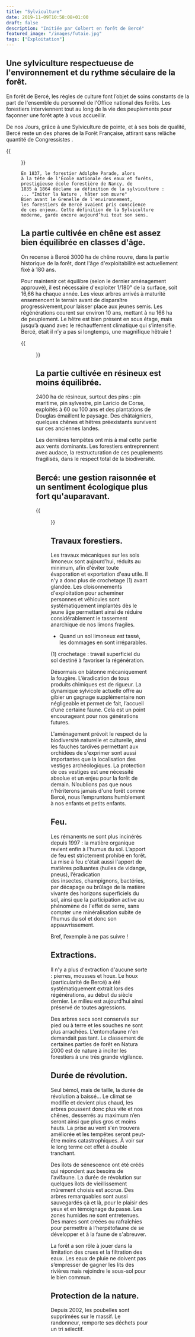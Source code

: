 ```yaml
---
title: "Sylviculture"
date: 2019-11-09T10:58:08+01:00
draft: false
description: "Initiée par Colbert en forêt de Bercé"
featured_image: "/images/futaie.jpg"
tags: ["Exploitation"]
---
```


## Une sylviculture respectueuse de l'environnement et du rythme séculaire de la forêt.

En forêt de Bercé, les règles de culture font l’objet de soins
constants de la part de l'ensemble du personnel de
l'Office national des forêts.
Les forestiers interviennent tout au long de la vie des
peuplements pour façonner une forêt apte à vous accueillir.

De nos Jours, grâce à une Sylviculture de pointe, 
et à ses bois de qualité, Bercé reste un des phares
de la Forêt Française, attirant sans relâche 
quantité de Congressistes .

{{<figure src="/images/articles/plan-berce-1783.jpg" title="Plan de la forêt de Bercé en 1783">}}
  
    En 1837, le forestier Adolphe Parade, alors 
    à la tête de l'École nationale des eaux et forêts,
    prestigieuse école forestière de Nancy, de 
    1835 à 1864 déclame sa définition de la sylviculture :
    ... "Imiter la Nature , hâter son œuvre"
    Bien avant le Grenelle de l'environnement, 
    les forestiers de Bercé avaient pris conscience 
    de ces enjeux. Cette définition de la Sylviculture
    moderne, garde encore aujourd’hui tout son sens.

## La partie cultivée en chêne est assez bien équilibrée en classes d'âge.

  On recense à Bercé 3000 ha de chêne rouvre, dans la partie 
  historique de la forêt, dont l'âge d'exploitabilité est 
  actuellement fixé à 180 ans.

Pour maintenir cet équilibre (selon le dernier aménagement approuvé),
il est nécessaire d'exploiter 1/180° de la surface, 
soit 16,66 ha chaque année.
Les vieux arbres arrivés à maturité ensemencent le terrain 
avant de disparaître progressivement,pour laisser place 
aux jeunes semis. Les régénérations courent sur environ 10 ans,
mettant à nu 166 ha de peuplement.
Le hêtre est bien présent en sous étage, mais jusqu’à quand
avec le réchauffement climatique qui s’intensifie.
Bercé, était il n’y a pas si longtemps, une magnifique hêtraie !

{{<figure src="/images/articles/pouce-hetre.jpg" title="Une jeune pousse de hêtre">}}


## La partie cultivée en résineux est moins équilibrée.

2400 ha de résineux, surtout des pins : pin maritime, 
pin sylvestre, pin Laricio de Corse, exploités à 60 ou 100 ans
et des plantations de Douglas émaillent le paysage.
Des châtaigniers, quelques chênes et hêtres préexistants
survivent sur ces anciennes landes.

Les dernières tempêtes ont mis à mal cette partie aux vents dominants.
Les forestiers entreprennent  avec audace, la restructuration de
ces peuplements fragilisés, dans le respect total de la biodiversité.


## Bercé: une gestion raisonnée et un sentiment écologique plus fort qu'auparavant.

{{<figure src="/images/articles/bas-perchis-50 ans.jpg" title="Bas perchis cinquantenaire">}}

## Travaux forestiers.

Les travaux mécaniques sur les sols limoneux sont aujourd’hui, 
réduits au minimum, afin d'éviter toute évaporation et exportation
d'eau utile. 
Il n'y a donc plus de crochetage (1) avant glandée.
Les cloisonnements d'exploitation pour acheminer personnes et 
véhicules sont systématiquement implantés dès le jeune âge 
permettant ainsi de réduire considérablement le tassement anarchique
de nos limons fragiles.
* Quand un sol limoneux est tassé,  les dommages en sont irréparables. 

(1) crochetage : travail superficiel du sol destiné à favoriser la régénération.

Désormais on bâtonne mécaniquement la fougère.
L’éradication de tous produits chimiques est de rigueur.
La dynamique sylvicole actuelle offre au gibier un gagnage 
supplémentaire non négligeable et permet de fait,
l’accueil d’une certaine faune. 
Cela est un point encourageant pour nos générations futures.

L'aménagement prévoit le respect de la biodiversité 
naturelle et culturelle,
ainsi les fauches tardives permettant aux orchidées
de s'exprimer sont aussi importantes que
la localisation des vestiges archéologiques.
La protection de ces vestiges est une nécessité 
absolue et un enjeu pour la forêt de demain.
N’oublions pas que nous n’hériterons jamais d'une
forêt comme Bercé, nous l’empruntons
humblement à nos enfants et petits enfants.                        

## Feu.

Les rémanents ne sont plus incinérés depuis 1997 : 
la matière organique revient enfin à l'humus du sol.
L’apport de  feu est strictement prohibé en forêt.
La mise à feu c'était aussi l'apport de matières
polluantes (huiles de vidange, pneus), l’éradication  
des insectes, champignons, bactéries,
par décapage ou brûlage de la matière vivante des 
horizons superficiels du sol, ainsi que la
participation active au phénomène de l'effet de serre,
sans compter une minéralisation subite de 
l'humus  du sol  et donc  son appauvrissement.
  
Bref, l’exemple à ne pas suivre !

## Extractions.

Il n'y a plus d'extraction d'aucune sorte :
  pierres, mousses et houx. Le houx (particularité de Bercé)
  a été systématiquement extrait lors des régénérations, au
  début du siècle dernier. 
  Le milieu est aujourd’hui ainsi préservé de toutes agressions.

Des arbres secs sont conservés sur pied ou à terre 
  et les souches ne sont plus arrachées.
  L'entomofaune n'en demandait pas tant. 
  Le classement de certaines parties de forêt
  en Natura 2000 est de nature à inciter les 
  forestiers à une très grande vigilance.

## Durée de révolution.

Seul bémol, mais de taille, la durée de révolution a baissé… 
Le climat se modifie et devient plus chaud, 
les arbres poussent donc plus vite et nos chênes,
desserrés au maximum n’en seront ainsi que plus gros et 
moins hauts. La prise au vent s'en trouvera améliorée 
et les tempêtes seront peut-être moins catastrophiques.
À voir sur le long terme cet effet à double tranchant.

Des îlots de sénescence ont été créés qui répondent
aux besoins de l'avifaune.
La durée de révolution sur quelques îlots de 
vieillissement mûrement choisis est accrue.
Des arbres remarquables sont aussi sauvegardés çà et là,
pour le plaisir des yeux et en témoignage du passé.
Les zones humides ne sont entretenues.
Des mares sont créées ou rafraîchies pour permettre 
à l'herpétofaune de se développer et à la faune de s'abreuver.

La forêt a son rôle à jouer dans la limitation des 
crues et la filtration des eaux.
Les eaux de pluie ne doivent pas s’empresser 
de gagner les lits des rivières mais rejoindre le sous-sol
pour le bien commun.


## Protection de la nature.

Depuis 2002, les poubelles sont supprimées sur le massif. 
Le randonneur, remporte ses déchets 
pour un tri sélectif.




